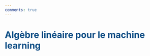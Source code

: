 ```yaml
---
comments: true
---
```


# <span style="color:#074b83">Algèbre linéaire pour le machine learning</span>